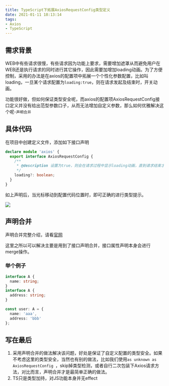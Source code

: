 ```yaml
---
title: TypeScript下拓展AxiosRequestConfig类型定义
date: 2021-01-11 18:13:14
tags:
- Axios
- TypeScript	
---
```




## 需求背景

WEB中有些请求很慢，有些请求因为功能上要求，需要增加遮罩从而避免用户在WEB还是执行请求的同时进行其它操作，因此需要加增加loading动画。为了方便控制，采用的办法是在axios的配置项中拓展一个个性化参数配置，比如叫loading，一旦某个请求配置为`loading:true`，则在请求发起及结束时，开关动画。

功能很好做，但如何保证类型安全呢，而axios的配置项AxiosRequestConfig接口定义并没有给出范型参数口子，从而无法增加自定义参数，那么如何优雅解决这个呢-`声明合并`

## 具体代码

在项目中创建定义文件，添加如下接口声明

```typescript
declare module 'axios' {
  export interface AxiosRequestConfig {
    /**
     * @description 设置为true，则会在请求过程中显示loading动画，直到请求结束才消失
     */
    loading?: boolean;
  }
}
```



如上声明后，当光标移动到配置代码位置时，即可正确的进行类型提示。

![](https://static.1991421.cn/2021/2021-01-11-182343.jpeg)





## 声明合并

声明合并完整介绍，请看[官网](https://www.typescriptlang.org/docs/handbook/declaration-merging.html#merging-namespaces)

这里之所以可以解决主要是用到了接口声明合并，接口属性声明本身会进行merge操作。

### 举个例子

```typescript
interface A {
  name: string;
}
interface A {
  address: string;
}

const user: A = {
  name: 'aaa',
  address: 'bbb'
};

```



## 写在最后

1. 采用声明合并的做法解决该问题，好处是保证了自定义配置的类型安全。如果不考虑这里的类型安全，当然也有别的做法，比如我们使用`as unknown as AxiosRequestConfig `，skip掉类型检测，或者自行二次包装下Axios请求方法，对比而言，声明合并才是最简单正确的做法。
2. TS只是类型加持，对JS功能本身并无effect







